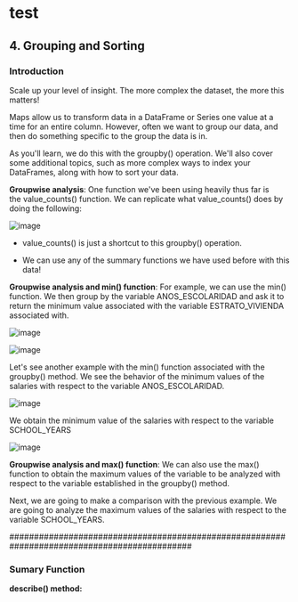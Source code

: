# test

## **4. Grouping and Sorting**

### **Introduction**

Scale up your level of insight. The more complex the dataset, the more this matters!

Maps allow us to transform data in a DataFrame or Series one value at a time for an entire column. However, often we want to group our data, and then do something specific to the group the data is in.

As you'll learn, we do this with the groupby() operation. We'll also cover some additional topics, such as more complex ways to index your DataFrames, along with how to sort your data.

**Groupwise analysis**: One function we've been using heavily thus far is the value_counts() function. We can replicate what value_counts() does by doing the following:

![image](https://github.com/CLAREISMO/test/assets/63759427/235bfc4b-f289-47e4-a7cb-a81ee130702b)

+ value_counts() is just a shortcut to this groupby() operation.  

+ We can use any of the summary functions we have used before with this data!


**Groupwise analysis and min() function**: For example, we can use the min() function. We then group by the variable ANOS_ESCOLARIDAD and ask it to return the minimum value associated with the variable ESTRATO_VIVIENDA associated with.

![image](https://github.com/CLAREISMO/test/assets/63759427/27988d25-9dee-4bf4-b4d1-4aafe2f5b051)

![image](https://github.com/CLAREISMO/test/assets/63759427/13454ca3-bd0a-4642-8bfe-fed1f7f78f6c)


Let's see another example with the min() function associated with the groupby() method. We see the behavior of the minimum values of the salaries with respect to the variable ANOS_ESCOLARIDAD. 

![image](https://github.com/CLAREISMO/test/assets/63759427/b881c626-2cee-4aab-9d69-01aba174bf39)

We obtain the minimum value of the salaries with respect to the variable SCHOOL_YEARS


![image](https://github.com/CLAREISMO/test/assets/63759427/14544a7a-69dc-4379-af0c-2f6e602b68ca)

**Groupwise analysis and max() function**: We can also use the max() function to obtain the maximum values of the variable to be analyzed with respect to the variable established in the groupby() method.

Next, we are going to make a comparison with the previous example. We are going to analyze the maximum values of the salaries with respect to the variable  SCHOOL_YEARS.









#############################################################################################


### **Sumary Function**

**describe() method:**









































































































































































